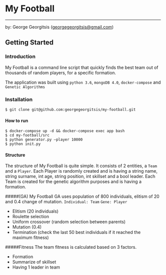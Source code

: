 # My Football
---
by:
George Georgitsis (georgegeorgitsis@gmail.com)

## Getting Started

### Introduction
My Football is a command line script that quickly finds the best team out of thousands of random players, for a specific formation. 

The application was built using `python 3.6`, `mongoDB 4.0`, `docker-compose` and `Genetic Algorithms` 

### Installation
```
$ git clone git@github.com:georgegeorgitsis/my-football.git
```

#### How to run
```
$ docker-compose up -d && docker-compose exec app bash
$ cd my-football/src
$ python generator.py —player 10000
$ python init.py
```

#### Structure 
The structure of My Football is quite simple. It consists of 2 entities, a `Team` and a `Player`.
Each Player is randomly created and is having a string name, string surname, int age, string position, int skillset and a bool leader.
Each Team is created for the genetic algorithm purposes and is having a formation.

    

#####(GA)
My Football GA uses population of 800 individuals, elitism of 20 and 0.4 change of mutation.
`Individual: Team`
`Gene: Player`
- Elitism (20 individuals)
- Roulette selection
- Uniform crossover (random selection between parents)
- Mutation (0.4)
- Termination (check the last 50 best individuals if it reached the maximum fitness)

#####Fitness 
The team fitness is calculated based on 3 factors. 
- Formation 
- Summarize of skillset
- Having 1 leader in team

